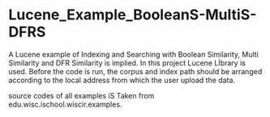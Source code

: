 # Lucene_Example_BooleanS-MultiS-DFRS
A Lucene example of Indexing and Searching with Boolean Similarity, Multi Similarity and DFR Similarity is implied. In this project Lucene Lİbrary is used.
Before the code is run, the corpus and index path should be arranged according to the local address from which the user upload the data.

source codes of all examples iS Taken from edu.wisc.ischool.wiscir.examples. 
